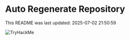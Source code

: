 # Auto Regenerate Repository

This README was last updated: 2025-07-02 21:50:59

 ![TryHackMe](https://tryhackme.com/badge/533634)